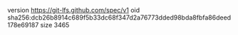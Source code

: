 version https://git-lfs.github.com/spec/v1
oid sha256:dcb26b8914c689f5b33dc68f347d2a76773dded98bda8fbfa86deed178e69187
size 3465
